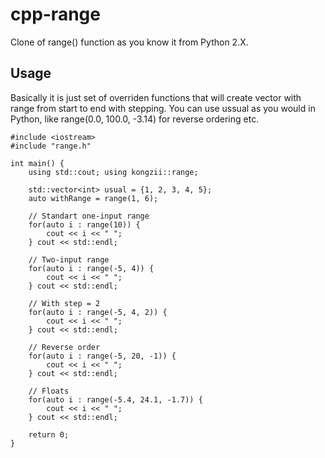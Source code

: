 # cpp-range
Clone of range() function as you know it from Python 2.X.

## Usage

Basically it is just set of overriden functions that will create vector with range from start to end with stepping. You can use ussual as you would in Python, like range(0.0, 100.0, -3.14) for reverse ordering etc. 

```
#include <iostream>
#include "range.h"

int main() {
	using std::cout; using kongzii::range;

	std::vector<int> usual = {1, 2, 3, 4, 5};
	auto withRange = range(1, 6);

	// Standart one-input range
	for(auto i : range(10)) {
		cout << i << " ";
	} cout << std::endl;

	// Two-input range
	for(auto i : range(-5, 4)) {
		cout << i << " ";
	} cout << std::endl;

	// With step = 2
	for(auto i : range(-5, 4, 2)) {
		cout << i << " ";
	} cout << std::endl;

	// Reverse order
	for(auto i : range(-5, 20, -1)) {
		cout << i << " ";
	} cout << std::endl;

	// Floats
	for(auto i : range(-5.4, 24.1, -1.7)) {
		cout << i << " ";
	} cout << std::endl;

	return 0;
}
```